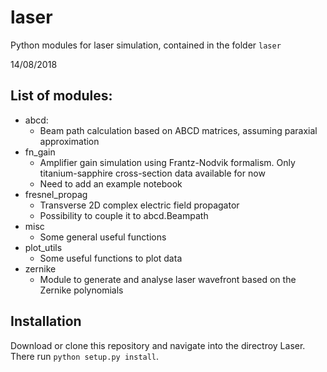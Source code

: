 # laser
Python modules for laser simulation, contained in the folder `laser`

14/08/2018

## List of modules:

- abcd:
  - Beam path calculation based on ABCD matrices, assuming paraxial approximation
- fn_gain
  - Amplifier gain simulation using Frantz-Nodvik formalism. Only titanium-sapphire cross-section data available for now
  - Need to add an example notebook
- fresnel_propag
  - Transverse 2D complex electric field propagator
  - Possibility to couple it to abcd.Beampath
- misc
  - Some general useful functions
- plot_utils
  - Some useful functions to plot data
- zernike
  - Module to generate and analyse laser wavefront based on the Zernike polynomials

## Installation

Download or clone this repository and navigate into the directroy Laser. There run 
`python setup.py install`.
